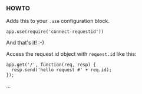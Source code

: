 
### HOWTO

Adds this to your `.use` configuration block.

    app.use(require('connect-requestid'))

And that's it! :-)

Access the request id object with `request.id` like this:

    app.get('/', function(req, resp) {
      resp.send('hello request #' + req.id);
    });

...

